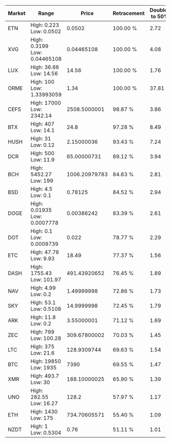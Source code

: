 | Market | Range | Price| Retracement | Doubles to 50% |
| --- | --- | --- | --- | --- |
| ETN | High: 0.223<br />Low: 0.0502 | 0.0502 | 100.00 % | 2.72 |
| XVG | High: 0.3199<br />Low: 0.04465108 | 0.04465108 | 100.00 % | 4.08 |
| LUX | High: 36.66<br />Low: 14.56 | 14.56 | 100.00 % | 1.76 |
| ORME | High: 100<br />Low: 1.33993059 | 1.34 | 100.00 % | 37.81 |
| CEFS | High: 17000<br />Low: 2342.14 | 2508.5000001 | 98.87 % | 3.86 |
| BTX | High: 407<br />Low: 14.1 | 24.8 | 97.28 % | 8.49 |
| HUSH | High: 31<br />Low: 0.12 | 2.15000036 | 93.43 % | 7.24 |
| DCR | High: 500<br />Low: 11.9 | 65.00000731 | 89.12 % | 3.94 |
| BCH | High: 5452.27<br />Low: 199 | 1006.20979783 | 84.63 % | 2.81 |
| BSD | High: 4.5<br />Low: 0.1 | 0.78125 | 84.52 % | 2.94 |
| DOGE | High: 0.01935<br />Low: 0.0007778 | 0.00386242 | 83.39 % | 2.61 |
| DOT | High: 0.1<br />Low: 0.0009739 | 0.022 | 78.77 % | 2.29 |
| ETC | High: 47.76<br />Low: 9.93 | 18.49 | 77.37 % | 1.56 |
| DASH | High: 1755.43<br />Low: 101.97 | 491.43920652 | 76.45 % | 1.89 |
| NAV | High: 4.99<br />Low: 0.2 | 1.49999998 | 72.86 % | 1.73 |
| SKY | High: 53.1<br />Low: 0.5108 | 14.9999998 | 72.45 % | 1.79 |
| ARK | High: 11.8<br />Low: 0.2 | 3.55000001 | 71.12 % | 1.69 |
| ZEC | High: 799<br />Low: 100.28 | 309.67800002 | 70.03 % | 1.45 |
| LTC | High: 375<br />Low: 21.6 | 128.9309744 | 69.63 % | 1.54 |
| BTC | High: 19850<br />Low: 1935 | 7390 | 69.55 % | 1.47 |
| XMR | High: 493.7<br />Low: 30 | 188.10000025 | 65.90 % | 1.39 |
| UNO | High: 282.55<br />Low: 16.27 | 128.2 | 57.97 % | 1.17 |
| ETH | High: 1430<br />Low: 175 | 734.70605571 | 55.40 % | 1.09 |
| NZDT | High: 1<br />Low: 0.5304 | 0.76 | 51.11 % | 1.01 |
